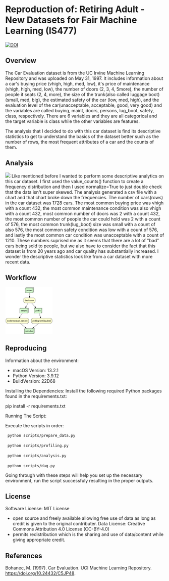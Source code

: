 # Reproduction of: Retiring Adult - New Datasets for Fair Machine Learning (IS477)

[![DOI](https://zenodo.org/badge/730421604.svg)](https://zenodo.org/doi/10.5281/zenodo.10373096)  

## Overview 

The Car Evaluation dataset is from the UC Irvine Machine Learning Repository and was uploaded on May 31, 1997. It includes information about a car's buying price (vhigh, high, med, low), it's price of maintenance (vhigh, high, med, low), the number of doors (2, 3, 4, 5more), the number of people it seats (2, 4, more), the size of the trunk(also called luggage boot)(small, med, big), the estimated safety of the car (low, med, high), and the evaluation level of the car(unacceptable, acceptable, good, very good) and the variables are called buying, maint, doors, persons, lug_boot, safety,  class, respectively. There are 6 variables and they are all categorical and the target variable is class while the other variables are features.

The analysis that I decided to do with this car dataset is find its descriptive statistics to get to understand the basics of the dataset better such as the number of rows, the most frequent attributes of a car and the counts of them.

## Analysis 

<img src = "results/summary_stats.csv" width="150">
Like mentioned before I wanted to perform some descriptive analytics on this car dataset. I first used the value_counts() function to create a frequency distribution and then I used normalize=True to just double check that the data isn't super skewed. The analysis generated a csv file with a chart and that chart broke down the frequencies. The number of cars(rows) in the car dataset was 1728 cars. The most common buying price was vhigh with a count 432, the most common maintenance condition was also vhigh with a count 432, most common number of doors was 2 with a count 432, the most common number of people the car could hold was 2 with a count of 576, the most common trunk(lug_boot) size was small with a count of also 576, the most common safety condition was low with a count of 576, and lastly the most common car condition was unacceptable with a count of 1210. These numbers suprised me as it seems that there are a lot of "bad" cars being sold to people, but we also have to consider the fact that this dataset is from 20 years ago and car quality has substantially increased. I wonder the descriptive statistics look like from a car dataset with more recent data.

## Workflow 

 <img src = "results/graph.png" width="150">

## Reproducing 

Information about the environment: 
   - macOS Version: 13.2.1
   - Python Version: 3.9.12
   - BuildVersion: 22D68

Installing the Dependencies:
   Install the following required Python packages found in the requirements.txt:
   
   pip install -r requirements.txt

Running The Script:

Execute the scripts in order:

     python scripts/prepare_data.py

     python scripts/profiling.py

     python scripts/analysis.py
     
     python scripts/dag.py

Going through with these steps will help you set up the necessary environment, run the script successfuly resulting in the proper outputs.

## License
Software License: MIT License 
- open source and freely available allowing free use of data as long as credit is given to the original contributer.
Data License: Creative Commons Attribution 4.0 License (CC-BY-4.0) 
-  permits redistribution which is the sharing and use of data/content while giving appropriate credit.

## References 

Bohanec, M. (1997). Car Evaluation. UCI Machine Learning Repository. https://doi.org/10.24432/C5JP48.